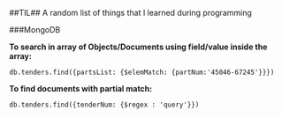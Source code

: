 ##TIL##
A random list of things that I learned during programming

###MongoDB

**To search in array of Objects/Documents using field/value inside the array:**

`db.tenders.find({partsList: {$elemMatch: {partNum:'45046-67245'}}})`

**To find documents with partial match:**

`db.tenders.find({tenderNum: {$regex : 'query'}})`
